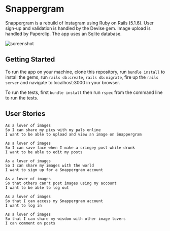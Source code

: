 # Snappergram

Snappergram is a rebuild of Instagram using Ruby on Rails (5.1.6). User sign-up and validation is handled by the Devise gem. Image upload is handled by Paperclip. The app uses an Sqlite database.

![screenshot](https://github.com/n-ckr-ch-rds-n/snappergram/blob/master/snappergram/app/assets/images/Screen%20Shot.png)

## Getting Started

To run the app on your machine, clone this repository, run `bundle install` to install the gems, run `rails db:create`, `rails db:migrate`, fire up the `rails server` and navigate to localhost:3000 in your browser.

To run the tests, first ```bundle install``` then run ```rspec``` from the command line to run the tests.

## User Stories

```
As a lover of images
So I can share my pics with my pals online
I want to be able to upload and view an image on Snappergram
```
```
As a lover of images
So I can save face when I make a cringey post while drunk
I want to be able to edit my posts
```
```
As a lover of images
So I can share my images with the world
I want to sign up for a Snappergram account
```
```
As a lover of images
So that others can't post images using my account
I want to be able to log out
```
```
As a lover of images
So that I can access my Snappergram account
I want to log in
```
```
As a lover of images
So that I can share my wisdom with other image lovers
I can comment on posts
```
